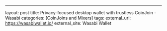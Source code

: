 ---
layout: post
title: Privacy-focused desktop wallet with trustless CoinJoin - Wasabi
categories: [CoinJoins and Mixers]
tags: 
external_url: https://wasabiwallet.io/
external_site: Wasabi Wallet
